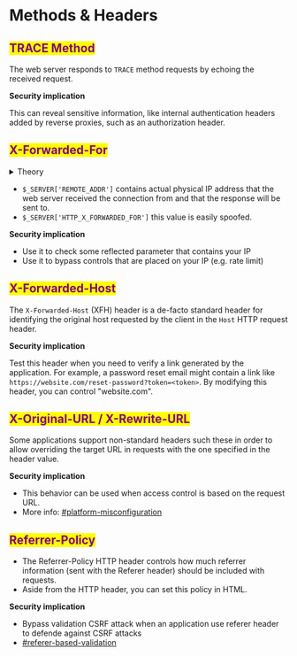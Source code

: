 # Methods & Headers

## <mark style="color:purple;">TRACE Method</mark>

The web server responds to `TRACE` method requests by echoing the received request.

**Security implication**

This can reveal sensitive information, like internal authentication headers added by reverse proxies, such as an authorization header.

## <mark style="color:purple;">X-Forwarded-For</mark>

<details>

<summary>Theory</summary>

* This is a de-facto standard header for identifying the originating IP address of a client connecting to a web server through a proxy server.

- The header is an HTTP multi-valued header, which means that it can have one or more values, each separated by a comma.

* This header is not added by default

- `X-Forwarded-For: 2001:DB8::6, 192.0.2.1` Let us consider an incoming TCP connection from 127.0.0.1. This implies that the client had IPv6 address 2001:DB8::6 when connecting to the first proxy, then that proxy used IPv4 to connect from 192.0.2.1 to the final proxy, which was running on localhost.

</details>

* `$_SERVER['REMOTE_ADDR']` contains actual physical IP address that the web server received the connection from and that the response will be sent to.
* `$_SERVER['HTTP_X_FORWARDED_FOR']` this value is easily spoofed.&#x20;

**Security implication**

* Use it to check some reflected parameter that contains your IP
* Use it to bypass controls that are placed on your IP (e.g. rate limit)

## <mark style="color:purple;">X-Forwarded-Host</mark>

The `X-Forwarded-Host` (XFH) header is a de-facto standard header for identifying the original host requested by the client in the `Host` HTTP request header.

**Security implication**

Test this header when you need to verify a link generated by the application. For example, a password reset email might contain a link like `https://website.com/reset-password?token=<token>`. By modifying this header, you can control "website.com".

## <mark style="color:purple;">X-Original-URL / X-Rewrite-URL</mark>

Some applications support non-standard headers such these in order to allow overriding the target URL in requests with the one specified in the header value.

**Security implication**

* This behavior can be used when access control is based on the request URL.
* More info: [#platform-misconfiguration](../vulnerabilities/access-control-vulnerabilities.md#platform-misconfiguration "mention")

## <mark style="color:purple;">Referrer-Policy</mark>

* The Referrer-Policy HTTP header controls how much referrer information (sent with the Referer header) should be included with requests.
* Aside from the HTTP header, you can set this policy in HTML.

**Security implication**

* Bypass validation CSRF attack when an application use referer header to defende against CSRF attacks
* [#referer-based-validation](../vulnerabilities/csrf-cross-site-request-forgery.md#referer-based-validation "mention")
